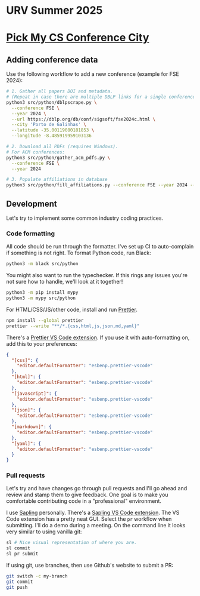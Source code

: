 # URV Summer 2025

# [Pick My CS Conference City](https://pickmycsconference.city)

## Adding conference data

Use the following workflow to add a new conference (example for FSE 2024):

```bash
# 1. Gather all papers DOI and metadata.
# (Repeat in case there are multiple DBLP links for a single conference.)
python3 src/python/dblpscrape.py \
  --conference FSE \
  --year 2024 \
  --url https://dblp.org/db/conf/sigsoft/fse2024c.html \
  --city 'Porto de Galinhas' \
  --latitude -35.00119080181853 \
  --longitude -8.485919959103136

# 2. Download all PDFs (requires Windows).
# For ACM conferences:
python3 src/python/gather_acm_pdfs.py \
  --conference FSE \
  --year 2024

# 3. Populate affiliations in database
python3 src/python/fill_affiliations.py --conference FSE --year 2024 --pdf-directory '.pdfs/FSE 2024'
```

## Development

Let's try to implement some common industry coding practices.

### Code formatting

All code should be run through the formatter. I've set up CI to auto-complain if something is not right.
To format Python code, run Black:

```bash
python3 -m black src/python
```

You might also want to run the typechecker. If this rings any issues you're not sure how to handle,
we'll look at it together!

```bash
python3 -m pip install mypy
python3 -m mypy src/python
```

For HTML/CSS/JS/other code, install and run [Prettier](https://prettier.io).

```bash
npm install --global prettier
prettier --write "**/*.{css,html,js,json,md,yaml}"
```

There's a [Prettier VS Code extension](https://marketplace.visualstudio.com/items?itemName=esbenp.prettier-vscode).
If you use it with auto-formatting on, add this to your preferences:

```json
{
  "[css]": {
    "editor.defaultFormatter": "esbenp.prettier-vscode"
  },
  "[html]": {
    "editor.defaultFormatter": "esbenp.prettier-vscode"
  },
  "[javascript]": {
    "editor.defaultFormatter": "esbenp.prettier-vscode"
  },
  "[json]": {
    "editor.defaultFormatter": "esbenp.prettier-vscode"
  },
  "[markdown]": {
    "editor.defaultFormatter": "esbenp.prettier-vscode"
  },
  "[yaml]": {
    "editor.defaultFormatter": "esbenp.prettier-vscode"
  }
}
```

### Pull requests

Let's try and have changes go through pull requests and I'll go ahead and review and stamp them to give feedback.
One goal is to make you comfortable contributing code in a "professional" environment.

I use [Sapling](https://sapling-scm.com) personally.
There's a [Sapling VS Code extension](https://marketplace.visualstudio.com/items?itemName=meta.sapling-scm).
The VS Code extension has a pretty neat GUI. Select the `pr` workflow when submitting. I'll do a demo during a meeting.
On the command line it looks very similar to using vanilla git:

```bash
sl # Nice visual representation of where you are.
sl commit
sl pr submit
```

If using git, use branches, then use Github's website to submit a PR:

```bash
git switch -c my-branch
git commit
git push
```
